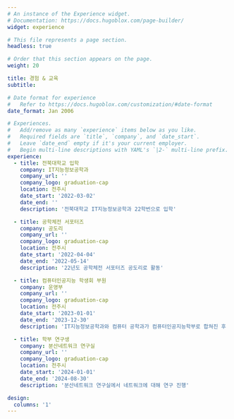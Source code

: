 ```yaml
---
# An instance of the Experience widget.
# Documentation: https://docs.hugoblox.com/page-builder/
widget: experience

# This file represents a page section.
headless: true

# Order that this section appears on the page.
weight: 20

title: 경험 & 교육
subtitle:

# Date format for experience
#   Refer to https://docs.hugoblox.com/customization/#date-format
date_format: Jan 2006

# Experiences.
#   Add/remove as many `experience` items below as you like.
#   Required fields are `title`, `company`, and `date_start`.
#   Leave `date_end` empty if it's your current employer.
#   Begin multi-line descriptions with YAML's `|2-` multi-line prefix.
experience:
  - title: 전북대학교 입학
    company: IT지능정보공학과
    company_url: ''
    company_logo: graduation-cap
    location: 전주시
    date_start: '2022-03-02'
    date_end: ''
    description: '전북대학교 IT지능정보공학과 22학번으로 입학'

  - title: 공학체전 서포터즈
    company: 공도리
    company_url: ''
    company_logo: graduation-cap
    location: 전주시
    date_start: '2022-04-04'
    date_end: '2022-05-14'
    description: '22년도 공학체전 서포터즈 공도리로 활동'

  - title: 컴퓨터인공지능 학생회 부원
    company: 운영부
    company_url: ''
    company_logo: graduation-cap
    location: 전주시
    date_start: '2023-01-01'
    date_end: '2023-12-30'
    description: 'IT지능정보공학과와 컴퓨터 공학과가 컴퓨터인공지능학부로 합쳐진 후 첫 컴퓨터인공지능 학생회 부원으로 활동'

  - title: 학부 연구생
    company: 분산네트워크 연구실
    company_url: ''
    company_logo: graduation-cap
    location: 전주시
    date_start: '2024-01-01'
    date_end: '2024-08-30'
    description: '분산네트워크 연구실에서 네트워크에 대해 연구 진행'

design:
  columns: '1'
---
```

